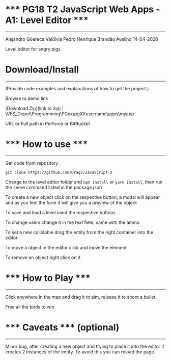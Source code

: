 # *** PG18 T2 JavaScript Web Apps - A1: Level Editor ***
---------------------------------------
Alejandro Güereca Valdivia
Pedro Henrique Brandão Avelino
14-04-2020

Level editor for angry pigs

# Download/Install
---------------------------------------
(Provide code examples and explanations of how to get the project.)

Browse to demo link

[Download Zip](link to zip) | \\VFS_Depot\Programming\PGxx\pgXXusername\apps\myapp

URL or Full path in Perforce or BitBucket



# *** How to use ***
---------------------------------------

Get code from repository

```
git clone https://github.com/Dragv/JavaScript-2
```

Change to the level editor folder and `npm install` or `yarn install`, then run the serve
command listed in the package.json

To create a new object click on the respective button, a modal will appear and as you feel the form
it will give you a preview of the object

To save and load a level used the respective buttons

To change users change it in the text field, same with the ammo

To set a new collidable drag the entity from the right container into the editor

To move a object in the editor click and move the element

To remove an object right click on it

# *** How to Play ***
---------------------------------------

Click anywhere in the map and drag it to aim, release it to shoot a bullet.

Free all the birds to win.


# *** Caveats *** (optional)
---------------------------------------

Minor bug, after creating a new object and trying to place it into the editor it creates 2 instances of the
entity. To avoid this you can reload the page.